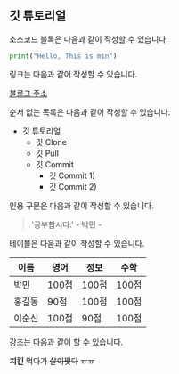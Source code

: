 ## 깃 튜토리얼

소스코드 블록은 다음과 같이 작성할 수 있습니다.

```python
print("Hello, This is min")


```

링크는 다음과 같이 작성할 수 있습니다.

[블로그 주소](https://blog.naver.com/pplm1042)

순서 없는 목록은 다음과 같이 작성할 수 있습니다.

* 깃 튜토리얼
  * 깃 Clone
  * 깃 Pull
  * 깃 Commit
    * 깃 Commit 1)
    * 깃 Commit 2)
   
인용 구문은 다음과 같이 작성할 수 있습니다.

> '공부합시다.' - 박민 - 

테이블은 다음과 같이 작성할 수 있습니다.

이름|영어|정보|수학
---|---|---|---|
박민|100점|100점|100점
홍길동|90점|100점|100점
이순신|100점|90점|100점

강조는 다음과 같이 할 수 있습니다.

**치킨** 먹다가 ~~살이쪗다~~ ㅠㅠ




